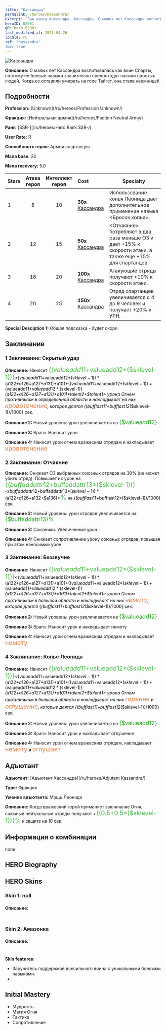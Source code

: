 ```yaml
---
title: "Кассандра"
permalink: /heroes/Kassandra/
excerpt: "Эра хаоса Кассандра. Кассандра. С малых лет Кассандра воспитывалась как воин Спарты, поэтому ее боевые навыки значительно превосходят навыки простых людей. Когда ее оставили умирать на горе Тайгет, она стала наемницей."
heroID: 62001
QR: hero_62001
last_modified_at: 2021-04-26
locale: ru
ref: "Kassandra"
toc: true
---
```

  ![Кассандра](/images/h/h_kashandela.jpg)

 **Описание:** С малых лет Кассандра воспитывалась как воин Спарты, поэтому ее боевые навыки значительно превосходят навыки простых людей. Когда ее оставили умирать на горе Тайгет, она стала наемницей.
## Подробности
 **Profession:**  [Unknown](/ru/heroes/Profession Unknown/)

 **Фракция:** [Нейтральная армия](/ru/heroes/Faction Neutral Army/)

 **Ранг:** [SSR-](/ru/heroes/Hero Rank SSR-/)

 **User Rate:** R

 **Способность героя:** Армия спартанцев

 **Mana base:** 20

 **Mana recovery:** 5.0


  | Stars | Атака героя | Интеллект героя | Cost |     Specialty     |
  |---------|:---------------:|:---------------:|:--|--------------------|
  |    1    | 8 | 10 | **30x** [Кассандра](/ItemsRU/her_399/) | Использование копья Леонида дает дополнительное применение навыка <Бросок копья>. |
  |    2    | 12 | 15 | **50x** [Кассандра](/ItemsRU/her_399/) | <Отчаяние> потребляет в два раза меньше ОЗ и дает +15% к скорости атаки, а также еще +15% для спартанцев. |
  |    3    | 16 | 20 | **100x** [Кассандра](/ItemsRU/her_399/) | Атакующие отряды получают +10% к скорости атаки. |
  |    4    | 20 | 25 | **150x** [Кассандра](/ItemsRU/her_399/) | Отряд спартанцев увеличивается с 4 до 9 человек и получает +20% к УРН. |

 **Special Desciption 1:** Общая подсказка - будет скоро

## Заклинание
### 1 Заклинание: Скрытый удар
 **Описание:** Наносит <span style="color: #48b946;font-size:20px">{($valueadd11+$valueadd12*($sklevel-1))}</span><span style="color: black"><($valueadd11+$valueadd12*($sklevel-1))*($a122+$a126+$a127+$a131)+$a101+(($valueadd11+$valueadd12*($sklevel-1))+($valueadd11+$valueadd12*($sklevel-1))*($a122+$a126+$a127+$a131)+$a101)*$talent2+$talent1> урона Огнем противникам в определенной области и накладывает на них <span style="color: #e07c44;font-size:20px">кровотечение</span><span style="color: black">, которое длится {($bufflast11+$bufflast12*($sklevel-1))/1000} сек.

 **Описание 2:** Новый уровень: урон увеличивается на <span style="color: #1ca216;font-size:18px">{$valueadd12}</span><span style="color: black">

 **Описание 3:** Враги. Наносит урон

 **Описание 4:** Наносит урон огнем вражеским отрядам и накладывает <span style="color: #e07c44;font-size:20px">кровотечение</span><span style="color: black">

### 2 Заклинание: Отчаяние
 **Описание:** Снижает ОЗ выбранных союзных отрядов на 30% (не может убить отряд). Повышает их урон на <span style="color: #48b946;font-size:20px">{($buffaddattr12+$buffaddattr13*($sklevel-1))}</span><span style="color: black"><($buffaddattr12+$buffaddattr13*($sklevel-1))*($a122+$a126+$a132+$a136)><span style="color: #48b946;font-size:20px">%</span><span style="color: black"> на {($bufflast11+$bufflast12*($sklevel-1))/1000} сек.

 **Описание 2:** Новый уровень: урон отрядов увеличивается на <span style="color: #1ca216;font-size:18px">{$buffaddattr13}%</span><span style="color: black">

 **Описание 3:** Союзники. Увеличенный урон

 **Описание 4:** Снижает сопротивление урону союзных отрядов, повышая при этом наносимый урон

### 3 Заклинание: Беззвучие
 **Описание:** Наносит <span style="color: #48b946;font-size:20px">{($valueadd11+$valueadd12*($sklevel-1))}</span><span style="color: black"><($valueadd11+$valueadd12*($sklevel-1))*($a122+$a126+$a127+$a131)+$a101+(($valueadd11+$valueadd12*($sklevel-1))+($valueadd11+$valueadd12*($sklevel-1))*($a122+$a126+$a127+$a131)+$a101)*$talent2+$talent1> урона Огнем противникам в большой области и накладывает на них <span style="color: #e07c44;font-size:20px">немоту</span><span style="color: black">, которая длится {($bufflast11+$bufflast12*($sklevel-1))/1000} сек.

 **Описание 2:** Новый уровень: урон увеличивается на <span style="color: #1ca216;font-size:18px">{$valueadd12}</span><span style="color: black">

 **Описание 3:** Враги. Наносит урон и накладывает немоту

 **Описание 4:** Наносит урон огнем вражеским отрядам и накладывает <span style="color: #e07c44;font-size:20px">немоту</span><span style="color: black">

### 4 Заклинание: Копье Леонида
 **Описание:** Наносит <span style="color: #48b946;font-size:20px">{($valueadd11+$valueadd12*($sklevel-1))}</span><span style="color: black"><($valueadd11+$valueadd12*($sklevel-1))*($a122+$a126+$a127+$a131)+$a101+(($valueadd11+$valueadd12*($sklevel-1))+($valueadd11+$valueadd12*($sklevel-1))*($a122+$a126+$a127+$a131)+$a101)*$talent2+$talent1> урона Огнем противникам в большой области и накладывает на них <span style="color: #e07c44;font-size:20px">горение</span><span style="color: black"> и <span style="color: #e07c44;font-size:20px">оглушение</span><span style="color: black">, которые длятся {($bufflast11+$bufflast12*($sklevel-1))/1000} сек.

 **Описание 2:** Новый уровень: урон увеличивается на <span style="color: #1ca216;font-size:18px">{$valueadd12}</span><span style="color: black">

 **Описание 3:** Враги. Наносит урон и накладывает оглушение

 **Описание 4:** Наносит урон огнем вражеским отрядам, накладывает <span style="color: #e07c44;font-size:20px">немоту</span><span style="color: black"> и <span style="color: #e07c44;font-size:20px">оглушает</span><span style="color: black">


## Адъютант

 **Адъютант:**  [Адъютант Кассандра](/ru/heroes/Adjutant Kassandra/) 

 **Type:**  Фракция 

 **Умение адъютанта:**  Мощь Леонида 

 **Описание:** Когда вражеский герой применяет заклинание Огня, союзные нейтральные отряды получают +<span style="color: #48b946;font-size:20px">{(0.5+0.5*($sklevel-1))}%</span><span style="color: black"> к защите на 10 сек.

## Информация о комбинации

  none
## HERO Biography

## HERO Skins
### Skin 1: **null**

 **Описание:** <span style="color: #ffffff;font-size:20px">Загадочный человек из иного мира с выдающимися боевыми способностями.</span>


### Skin 2: **Амазонка**

 **Описание:** <span style="color: #ffffff;font-size:20px">В настоящем бою нет запрещенных приемов. </span>

 **Skin features:** 

   - Заручитесь поддержкой всесильного воина с уникальными боевыми навыками.
   - 


## Initial Mastery
   - Мудрость
   - Магия Огня
   - Тактика
   - Сопротивление

